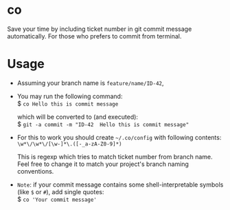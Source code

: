 # co

Save your time by including ticket number in git commit message automatically. For those who prefers to commit from terminal.

# Usage

- Assuming your branch name is `feature/name/ID-42`,

- You may run the following command:  
$ `co Hello this is commit message` 
  
  which will be converted to (and executed):  
$ `git -a commit -m "ID-42  Hello this is commit message"`
  
- For this to work you should create `~/.co/config` with following contents:  
  `\w*\/\w*\/[\w-]*\.([-_a-zA-Z0-9]*)`  
  
  This is regexp which tries to match ticket number from branch name. Feel free to change it to match your project's branch naming conventions.

- `Note`: if your commit message contains some shell-interpretable symbols (like `$` or `#`), add single quotes:  
$ `co 'Your commit message'`

